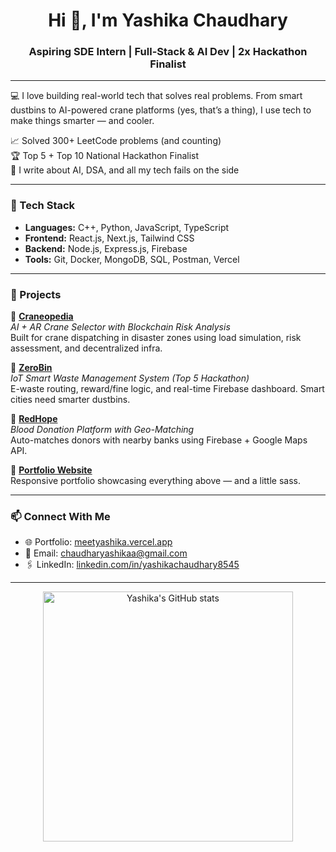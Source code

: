<h1 align="center">Hi 👋, I'm Yashika Chaudhary</h1>
<h3 align="center">Aspiring SDE Intern | Full-Stack & AI Dev | 2x Hackathon Finalist</h3>

---

💻 I love building real-world tech that solves real problems. From smart dustbins to AI-powered crane platforms (yes, that’s a thing), I use tech to make things smarter — and cooler.

📈 Solved 300+ LeetCode problems (and counting)  
🏆 Top 5 + Top 10 National Hackathon Finalist  
💬 I write about AI, DSA, and all my tech fails on the side

---

### 🔨 Tech Stack
- **Languages:** C++, Python, JavaScript, TypeScript  
- **Frontend:** React.js, Next.js, Tailwind CSS  
- **Backend:** Node.js, Express.js, Firebase  
- **Tools:** Git, Docker, MongoDB, SQL, Postman, Vercel

---

### 🚀 Projects

🔹 [**Craneopedia**](https://github.com/yc8545/Craneopedia)  
_AI + AR Crane Selector with Blockchain Risk Analysis_  
Built for crane dispatching in disaster zones using load simulation, risk assessment, and decentralized infra.

🔹 [**ZeroBin**](https://github.com/yc8545/ZeroBin)  
_IoT Smart Waste Management System (Top 5 Hackathon)_  
E-waste routing, reward/fine logic, and real-time Firebase dashboard. Smart cities need smarter dustbins.

🔹 [**RedHope**](https://github.com/yc8545/RedHope)  
_Blood Donation Platform with Geo-Matching_  
Auto-matches donors with nearby banks using Firebase + Google Maps API.

🔹 [**Portfolio Website**](https://github.com/yc8545/Portfolio)  
Responsive portfolio showcasing everything above — and a little sass.

---

### 📫 Connect With Me
- 🌐 Portfolio: [meetyashika.vercel.app](https://meetyashika.vercel.app)  
- 💌 Email: chaudharyashikaa@gmail.com  
- 🖇️ LinkedIn: [linkedin.com/in/yashikachaudhary8545](https://www.linkedin.com/in/yashikachaudhary8545)

---

<p align="center">
  <img src="https://github-readme-stats.vercel.app/api?username=yc8545&show_icons=true&theme=radical" alt="Yashika's GitHub stats" width="400"/>
</p>
